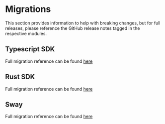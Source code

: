 # Migrations

This section provides information to help with breaking changes, but for full releases, please reference the GitHub release notes tagged in the respective modules.

## Typescript SDK

Full migration reference can be found [here](./typescript-sdk.md)

## Rust SDK

Full migration reference can be found [here](./rust-sdk.md)

## Sway

Full migration reference can be found [here](./sway.md)
